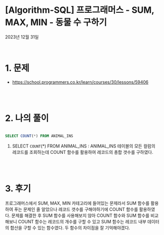 # [Algorithm-SQL] 프로그래머스 - SUM, MAX, MIN - 동물 수 구하기

2023년 12월 31일

<br>

# 1. 문제

- https://school.programmers.co.kr/learn/courses/30/lessons/59406

<br>
<br>

# 2. 나의 풀이

```sql

SELECT COUNT(*) FROM ANIMAL_INS
```

1. SELECT `COUNT`(\*) FROM ANIMAL_INS : ANIMAL_INS 테이블의 모든 컬럼의 레코드를 조회하는데 COUNT 함수를 활용하여 레코드의 총합 갯수를 구하였다.

<br>
<br>

# 3. 후기

프로그래머스에서 SUM, MAX, MIN 카테고리에 들어있는 문제라서 SUM 함수를 활용하여 푸는 문제인 줄 알았으나 레코드 갯수를 구해야하기에 COUNT 함수를 활용하였다. 문제를 해결한 후 SUM 함수를 사용해보지 않아 COUNT 함수와 SUM 함수를 비교해보니 COUNT 함수는 레코드의 개수를 구할 수 있고 SUM 함수는 레코드 내부 데이터의 합산을 구할 수 있는 함수였다. 두 함수의 차이점을 잘 기억해야겠다.

<br>
